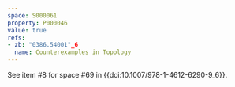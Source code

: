 ```yaml
---
space: S000061
property: P000046
value: true
refs:
- zb: "0386.54001"_6
  name: Counterexamples in Topology
---
```


See item #8 for space #69 in {{doi:10.1007/978-1-4612-6290-9_6}}.
